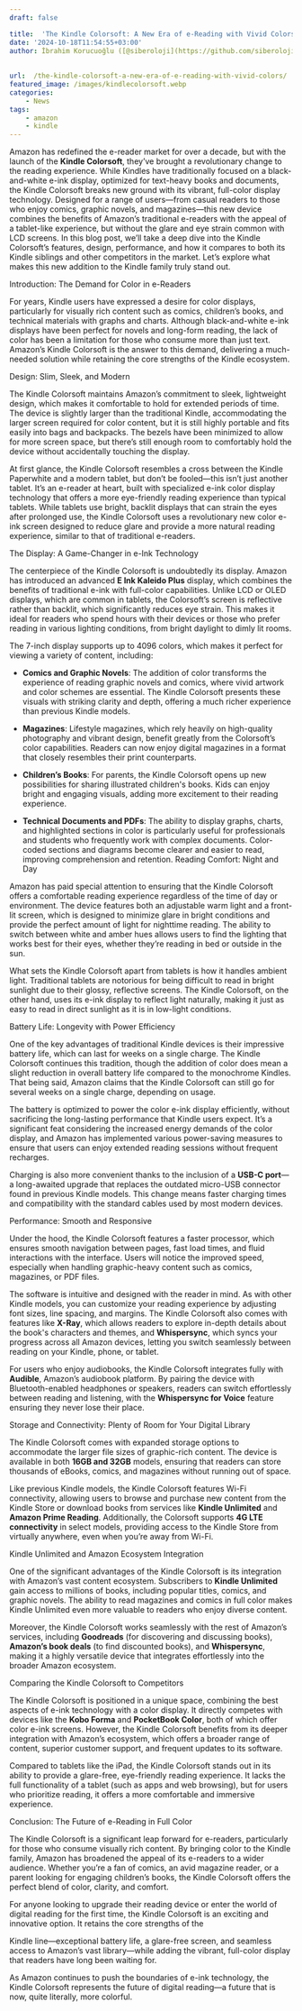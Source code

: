 ```yaml
---
draft: false

title:  'The Kindle Colorsoft: A New Era of e-Reading with Vivid Colors'
date: '2024-10-18T11:54:55+03:00'
author: İbrahim Korucuoğlu ([@siberoloji](https://github.com/siberoloji))
 
 
url:  /the-kindle-colorsoft-a-new-era-of-e-reading-with-vivid-colors/
featured_image: /images/kindlecolorsoft.webp
categories:
    - News
tags:
    - amazon
    - kindle
---
```

Amazon has redefined the e-reader market for over a decade, but with the launch of the **Kindle Colorsoft**, they’ve brought a revolutionary change to the reading experience. While Kindles have traditionally focused on a black-and-white e-ink display, optimized for text-heavy books and documents, the Kindle Colorsoft breaks new ground with its vibrant, full-color display technology. Designed for a range of users—from casual readers to those who enjoy comics, graphic novels, and magazines—this new device combines the benefits of Amazon’s traditional e-readers with the appeal of a tablet-like experience, but without the glare and eye strain common with LCD screens. In this blog post, we’ll take a deep dive into the Kindle Colorsoft’s features, design, performance, and how it compares to both its Kindle siblings and other competitors in the market. Let’s explore what makes this new addition to the Kindle family truly stand out.

Introduction: The Demand for Color in e-Readers

For years, Kindle users have expressed a desire for color displays, particularly for visually rich content such as comics, children’s books, and technical materials with graphs and charts. Although black-and-white e-ink displays have been perfect for novels and long-form reading, the lack of color has been a limitation for those who consume more than just text. Amazon’s Kindle Colorsoft is the answer to this demand, delivering a much-needed solution while retaining the core strengths of the Kindle ecosystem.

Design: Slim, Sleek, and Modern

The Kindle Colorsoft maintains Amazon’s commitment to sleek, lightweight design, which makes it comfortable to hold for extended periods of time. The device is slightly larger than the traditional Kindle, accommodating the larger screen required for color content, but it is still highly portable and fits easily into bags and backpacks. The bezels have been minimized to allow for more screen space, but there’s still enough room to comfortably hold the device without accidentally touching the display.

At first glance, the Kindle Colorsoft resembles a cross between the Kindle Paperwhite and a modern tablet, but don’t be fooled—this isn’t just another tablet. It’s an e-reader at heart, built with specialized e-ink color display technology that offers a more eye-friendly reading experience than typical tablets. While tablets use bright, backlit displays that can strain the eyes after prolonged use, the Kindle Colorsoft uses a revolutionary new color e-ink screen designed to reduce glare and provide a more natural reading experience, similar to that of traditional e-readers.

The Display: A Game-Changer in e-Ink Technology

The centerpiece of the Kindle Colorsoft is undoubtedly its display. Amazon has introduced an advanced **E Ink Kaleido Plus** display, which combines the benefits of traditional e-ink with full-color capabilities. Unlike LCD or OLED displays, which are common in tablets, the Colorsoft’s screen is reflective rather than backlit, which significantly reduces eye strain. This makes it ideal for readers who spend hours with their devices or those who prefer reading in various lighting conditions, from bright daylight to dimly lit rooms.

The 7-inch display supports up to 4096 colors, which makes it perfect for viewing a variety of content, including:
* **Comics and Graphic Novels**: The addition of color transforms the experience of reading graphic novels and comics, where vivid artwork and color schemes are essential. The Kindle Colorsoft presents these visuals with striking clarity and depth, offering a much richer experience than previous Kindle models.

* **Magazines**: Lifestyle magazines, which rely heavily on high-quality photography and vibrant design, benefit greatly from the Colorsoft’s color capabilities. Readers can now enjoy digital magazines in a format that closely resembles their print counterparts.

* **Children’s Books**: For parents, the Kindle Colorsoft opens up new possibilities for sharing illustrated children's books. Kids can enjoy bright and engaging visuals, adding more excitement to their reading experience.

* **Technical Documents and PDFs**: The ability to display graphs, charts, and highlighted sections in color is particularly useful for professionals and students who frequently work with complex documents. Color-coded sections and diagrams become clearer and easier to read, improving comprehension and retention.
Reading Comfort: Night and Day

Amazon has paid special attention to ensuring that the Kindle Colorsoft offers a comfortable reading experience regardless of the time of day or environment. The device features both an adjustable warm light and a front-lit screen, which is designed to minimize glare in bright conditions and provide the perfect amount of light for nighttime reading. The ability to switch between white and amber hues allows users to find the lighting that works best for their eyes, whether they’re reading in bed or outside in the sun.

What sets the Kindle Colorsoft apart from tablets is how it handles ambient light. Traditional tablets are notorious for being difficult to read in bright sunlight due to their glossy, reflective screens. The Kindle Colorsoft, on the other hand, uses its e-ink display to reflect light naturally, making it just as easy to read in direct sunlight as it is in low-light conditions.

Battery Life: Longevity with Power Efficiency

One of the key advantages of traditional Kindle devices is their impressive battery life, which can last for weeks on a single charge. The Kindle Colorsoft continues this tradition, though the addition of color does mean a slight reduction in overall battery life compared to the monochrome Kindles. That being said, Amazon claims that the Kindle Colorsoft can still go for several weeks on a single charge, depending on usage.

The battery is optimized to power the color e-ink display efficiently, without sacrificing the long-lasting performance that Kindle users expect. It’s a significant feat considering the increased energy demands of the color display, and Amazon has implemented various power-saving measures to ensure that users can enjoy extended reading sessions without frequent recharges.

Charging is also more convenient thanks to the inclusion of a **USB-C port**—a long-awaited upgrade that replaces the outdated micro-USB connector found in previous Kindle models. This change means faster charging times and compatibility with the standard cables used by most modern devices.

Performance: Smooth and Responsive

Under the hood, the Kindle Colorsoft features a faster processor, which ensures smooth navigation between pages, fast load times, and fluid interactions with the interface. Users will notice the improved speed, especially when handling graphic-heavy content such as comics, magazines, or PDF files.

The software is intuitive and designed with the reader in mind. As with other Kindle models, you can customize your reading experience by adjusting font sizes, line spacing, and margins. The Kindle Colorsoft also comes with features like **X-Ray**, which allows readers to explore in-depth details about the book's characters and themes, and **Whispersync**, which syncs your progress across all Amazon devices, letting you switch seamlessly between reading on your Kindle, phone, or tablet.

For users who enjoy audiobooks, the Kindle Colorsoft integrates fully with **Audible**, Amazon’s audiobook platform. By pairing the device with Bluetooth-enabled headphones or speakers, readers can switch effortlessly between reading and listening, with the **Whispersync for Voice** feature ensuring they never lose their place.

Storage and Connectivity: Plenty of Room for Your Digital Library

The Kindle Colorsoft comes with expanded storage options to accommodate the larger file sizes of graphic-rich content. The device is available in both **16GB and 32GB** models, ensuring that readers can store thousands of eBooks, comics, and magazines without running out of space.

Like previous Kindle models, the Kindle Colorsoft features Wi-Fi connectivity, allowing users to browse and purchase new content from the Kindle Store or download books from services like **Kindle Unlimited** and **Amazon Prime Reading**. Additionally, the Colorsoft supports **4G LTE connectivity** in select models, providing access to the Kindle Store from virtually anywhere, even when you’re away from Wi-Fi.

Kindle Unlimited and Amazon Ecosystem Integration

One of the significant advantages of the Kindle Colorsoft is its integration with Amazon’s vast content ecosystem. Subscribers to **Kindle Unlimited** gain access to millions of books, including popular titles, comics, and graphic novels. The ability to read magazines and comics in full color makes Kindle Unlimited even more valuable to readers who enjoy diverse content.

Moreover, the Kindle Colorsoft works seamlessly with the rest of Amazon’s services, including **Goodreads** (for discovering and discussing books), **Amazon’s book deals** (to find discounted books), and **Whispersync**, making it a highly versatile device that integrates effortlessly into the broader Amazon ecosystem.

Comparing the Kindle Colorsoft to Competitors

The Kindle Colorsoft is positioned in a unique space, combining the best aspects of e-ink technology with a color display. It directly competes with devices like the **Kobo Forma** and **PocketBook Color**, both of which offer color e-ink screens. However, the Kindle Colorsoft benefits from its deeper integration with Amazon’s ecosystem, which offers a broader range of content, superior customer support, and frequent updates to its software.

Compared to tablets like the iPad, the Kindle Colorsoft stands out in its ability to provide a glare-free, eye-friendly reading experience. It lacks the full functionality of a tablet (such as apps and web browsing), but for users who prioritize reading, it offers a more comfortable and immersive experience.

Conclusion: The Future of e-Reading in Full Color

The Kindle Colorsoft is a significant leap forward for e-readers, particularly for those who consume visually rich content. By bringing color to the Kindle family, Amazon has broadened the appeal of its e-readers to a wider audience. Whether you’re a fan of comics, an avid magazine reader, or a parent looking for engaging children’s books, the Kindle Colorsoft offers the perfect blend of color, clarity, and comfort.

For anyone looking to upgrade their reading device or enter the world of digital reading for the first time, the Kindle Colorsoft is an exciting and innovative option. It retains the core strengths of the

Kindle line—exceptional battery life, a glare-free screen, and seamless access to Amazon’s vast library—while adding the vibrant, full-color display that readers have long been waiting for.

As Amazon continues to push the boundaries of e-ink technology, the Kindle Colorsoft represents the future of digital reading—a future that is now, quite literally, more colorful.
